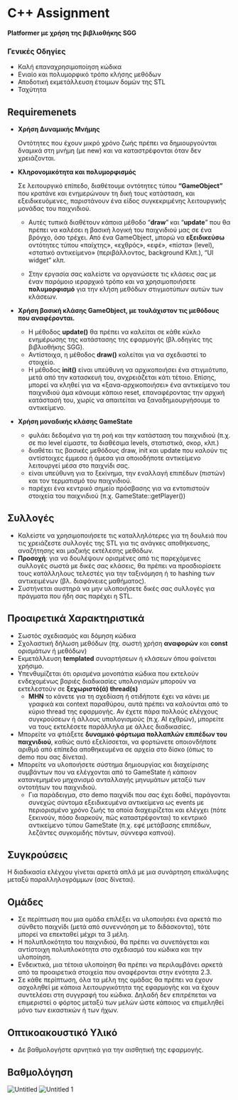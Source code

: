# C++ Assignment

**Platformer με χρήση της βιβλιοθήκης SGG** 

### Γενικές Οδηγίες

- Καλή επαναχρησιμοποίηση κώδικα
- Ενιαίο και πολυμορφικό τρόπο κλήσης μεθόδων
- Αποδοτική εκμετάλλευση έτοιμων δομών της STL
- Ταχύτητα

## Requiremenets

- **Χρήση Δυναμικής Μνήμης**
    
    Οντότητες που έχουν μικρό χρόνο ζωής πρέπει να δημιουργούνται δναμικά στη μνήμη (με new) και να καταστρέφονται όταν δεν χρειάζονται.
    

- **Κληρονομικότητα και πολυμορφισμός**

    Σε λειτουργικό επίπεδο, διαθέτουμε οντότητες τύπου **“GameObject”** που κρατάνε και ενημερώνουν τη δική τους κατάσταση, και εξειδικευόμενες, παριστάνουν ένα είδος συγκεκριμένης λειτουργικής μονάδας του παιχνιδιού.

    - Αυτές τυπικά διαθέτουν κάποια μέθοδο “**draw**” και “**update**” που θα πρέπει να καλέσει η βασική λογική του παιχνιδιού μας σε ένα βρόγχο, όσο τρέχει. Από ένα GameObject, μπορώ να **εξειδικεύσω** οντότητες τύπου «παίχτης», «εχθρός», «εφέ», «πίστα» (level), «στατικό αντικείμενο» (περιβάλλοντος, background Κλπ.), “UI widget” κλπ. 
    
    - Στην εργασία σας καλείστε να οργανώσετε τις κλάσεις σας με έναν παρόμοιο ιεραρχικό τρόπο και να χρησιμοποιήσετε **πολυμορφισμό** για την κλήση μεθόδων στιγμιοτύπων αυτών των κλάσεων.

    
- **Χρήση βασική κλάσης GameObject, με τουλάχιστον τις μεθόδους που αναφέρονται.**
    - Η μέθοδος **update()** θα πρέπει να καλείται σε κάθε κύκλο ενημέρωσης της κατάστασης της εφαρμογής (βλ.οδηγίες της βιβλιοθήκης SGG).
    - Αντίστοιχα, η μέθοδος **draw()** καλείται για να σχεδιαστεί το στοιχείο.
    - Η μέθοδος **init()** είναι υπεύθυνη να αρχικοποιήσει ένα στιγμιότυπο, μετά από την κατασκευή του, ανχρειάζεται κάτι τέτοιο. Επίσης, μπορεί να κληθεί για να «ξανα-αρχικοποιήσει» ένα αντικείμενο του παιχνιδιού άμα κάνουμε κάποιο reset, επαναφέροντας την αρχική κατάστασή του, χωρίς να απαιτείται να ξαναδημιουργήσουμε το αντικείμενο.


- **Χρήση μοναδικής κλάσης GameState**
    - φυλάει δεδομένα για τη ροή και την κατάσταση του παιχνιδιού (π.χ. σε πιο level είμαστε, τα διαθέσιμα levels, στατιστικά, σκορ, κλπ.)
    - διαθέτει τις βασικές μεθόδους draw, init και update που καλούν τις αντίστοιχες έμμεσα ή άμεσα για οποιοδήποτε αντικείμενο λειτουργεί μέσα στο παιχνίδι σας.
    - είναι υπεύθυνη για το ξεκίνημα, την εναλλαγή επιπέδων (πιστών) και τον τερματισμό του παιχνιδιού.
    - παρέχει ένα κεντρικό σημείο πρόσβασης για να εντοπιστούν στοιχεία του παιχνιδιού (π.χ.
    GameState::getPlayer())
    

## Συλλογές

- Καλείστε να χρησιμοποιήσετε τις καταλληλότερες για τη δουλειά που τις χρειάζεστε συλλογές της STL για τις ανάγκες αποθήκευσης, αναζήτησης και μαζικής εκτέλεσης μεθόδων.
- **Προσοχή**: για να δουλέψουν ορισμένες από τις παρεχόμενες συλλογές σωστά με δικές σας κλάσεις, θα πρέπει να προσδιορίσετε τους κατάλληλους τελεστές για την ταξινόμηση ή το hashing των αντικειμένων (βλ. διαφάνειες μαθήματος).
- Συστήνεται αυστηρά να μην υλοποιήσετε δικές σας συλλογές για πράγματα που ήδη σας παρέχει η STL.
    
    

## Προαιρετικά Χαρακτηριστικά

- Σωστός σχεδιασμός και δόμηση κώδικα
- Σχολαστική δήλωση μεθόδων (πχ. σωστή χρήση **αναφορών** και **const** ορισμάτων ή μεθόδων)
- Εκμετάλλευση **templated** συναρτήσεων ή κλάσεων όπου φαίνεται χρήσιμο.
- Υπενθυμίζεται ότι ορισμένα μονοπάτια κώδικα που εκτελούν ενδεχομένως βαριές διαδικασίες υπολογισμών μπορούν να εκτελεστούν σε **ξεχωριστό(ά) thread(s)**
    - **MHN** το κάνετε για τη σχεδίαση ή οτιδήποτε έχει να κάνει με γραφικά και context παραθύρου, αυτά πρέπει να καλούνται από το κύριο thread της εφαρμογής. Αν έχετε πάρα πολλούς ελέγχους συγκρούσεων ή άλλους υπολογισμούς (π.χ. AI εχθρών), μπορείτε να τους εκτελέσετε παράλληλα με άλλες διαδικασίες.
- Μπορείτε να φτιάξετε **δυναμικό φόρτωμα πολλαπλών επιπέδων του παιχνιδιού**, καθώς αυτό εξελίσσεται, να φορτώνετε οποιονδήποτε αριθμό από επίπεδα αποθηκευμένα σε αρχεία στο δίσκο (όπως το demo που σας δίνεται).
- Μπορείτε να υλοποιήσετε σύστημα δημιουργίας και διαχείρισης συμβάντων που να
ελέγχονται από το GameState ή κάποιον κατανεμημένο μηχανισμό ανταλλαγής μηνυμάτων μεταξύ των οντοτήτων του παιχνιδιού.
    - Για παράδειγμα, στο demo παιχνίδι που σας έχει δοθεί, παράγονται συνεχώς
    σύντομα εξειδικευμένα αντικείμενα ως events με περιορισμένο χρόνο ζωής τα οποία διαχειρίζεται και ελέγχει (πότε ξεκινούν, πόσο διαρκούν, πώς καταστρέφονται) το κεντρικό αντικείμενο τύπου GameState (π.χ. εφέ μετάβασης επιπέδων, λεζάντες συγκομιδής πόντων, σύννεφα καπνού).

## Συγκρούσεις

Η διαδικασία ελέγχου γίνεται αρκετά απλά με μια συνάρτηση επικάλυψης μεταξύ παραλληλογράμμων (σας δίνεται).

## Oμάδες

- Σε περίπτωση που μια ομάδα επιλέξει να υλοποιήσει ένα αρκετά πιο σύνθετο παιχνίδι (μετά από συνεννόηση με το διδάσκοντα), τότε μπορεί να επεκταθεί μέχρι τα 3 μέλη.
- Η πολυπλοκότητα του παιχνιδιού, θα πρέπει να συνεπάγεται και αντίστοιχη πολυπλοκότητα στο σχεδιασμό του κώδικα και την υλοποίηση.
- Ενδεικτικά, μια τέτοια υλοποίηση θα πρέπει να περιλαμβάνει αρκετά από τα προαιρετικά στοιχεία που αναφέρονται στην ενότητα 2.3.
- Σε κάθε περίπτωση, όλα τα μέλη της ομάδας θα πρέπει να έχουν ασχοληθεί με κάποια λειτουργικότητα της εφαρμογής και να έχουν συντελέσει στη συγγραφή του κώδικα. Δηλαδή δεν επιτρέπεται να επιμεριστεί ο φόρτος μεταξύ των μελών ώστε κάποιος να επιμεληθεί μόνο των εικαστικών ή των ήχων.

## Οπτικοακουστικό Υλικό

- Δε βαθμολογήστε αρνητικά για την αισθητική της εφαρμογής.

## Βαθμολόγηση
![Untitled](https://github.com/fanisvl/platformer-game/assets/82032857/c8933ead-069f-4905-a7f4-2335fa8fc4bf)
![Untitled 1](https://github.com/fanisvl/platformer-game/assets/82032857/08b89e1f-f66e-4a59-aa1a-ece89e97cf44)


